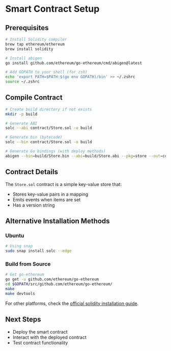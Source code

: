# Smart Contract Setup

## Prerequisites

```bash
# Install Solidity compiler
brew tap ethereum/ethereum
brew install solidity

# Install abigen
go install github.com/ethereum/go-ethereum/cmd/abigen@latest

# Add GOPATH to your shell (for zsh)
echo 'export PATH=$PATH:$(go env GOPATH)/bin' >> ~/.zshrc
source ~/.zshrc
```

## Compile Contract

```bash
# Create build directory if not exists
mkdir -p build

# Generate ABI
solc --abi contract/Store.sol -o build

# Generate bin (bytecode)
solc --bin contract/Store.sol -o build

# Generate Go bindings (with deploy methods)
abigen --bin=build/Store.bin --abi=build/Store.abi --pkg=store --out=contract/Store.go
```

## Contract Details

The `Store.sol` contract is a simple key-value store that:

- Stores key-value pairs in a mapping
- Emits events when items are set
- Has a version string

## Alternative Installation Methods

### Ubuntu

```bash
# Using snap
sudo snap install solc --edge
```

### Build from Source

```bash
# Get go-ethereum
go get -u github.com/ethereum/go-ethereum
cd $GOPATH/src/github.com/ethereum/go-ethereum/
make
make devtools
```

For other platforms, check the [official solidity installation guide](https://docs.soliditylang.org/en/v0.8.28/installing-solidity.html).

## Next Steps

- Deploy the smart contract
- Interact with the deployed contract
- Test contract functionality
